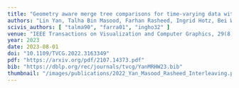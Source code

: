 ```yaml
---
title: "Geometry aware merge tree comparisons for time-varying data with interleaving distances"
authors: "Lin Yan, Talha Bin Masood, Farhan Rasheed, Ingrid Hotz, Bei Wang"
scivis_authors: [ "talma90", "farra01", "ingho32" ]
venue: "IEEE Transactions on Visualization and Computer Graphics, 29(8), pages 3489-3506, 2023"
year: 2023
date: 2023-08-01
doi: "10.1109/TVCG.2022.3163349"
pdf: "https://arxiv.org/pdf/2107.14373.pdf"
bib: "https://dblp.org/rec/journals/tvcg/YanMRHW23.bib"
thumbnail: "/images/publications/2022_Yan_Masood_Rasheed_Interleaving.png"
---
```

